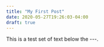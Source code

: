 ```yaml
---
title: "My First Post"
date: 2020-05-27T19:26:03-04:00
draft: true
---
```


This is a test set of text below the ---.

